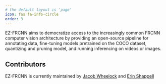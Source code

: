 ```yaml
---
# the default layout is 'page'
icon: fas fa-info-circle
order: 3
---
```


<p>EZ-FRCNN aims to democratize access to the increasingly common FRCNN computer vision architecture by providing an open-source pipeline for annotating data, fine-tuning models pretrained
  on the COCO dataset, quantizing and pruning model, and running inferencing on videos or images. </p>
<h2> Contributors </h2>
<p> EZ-FRCNN is currently maintained by <a href="https://github.com/JacobWheelock/">Jacob Wheelock</a> and <a href="https://github.com/erinshappell">Erin Shappell</a></p>